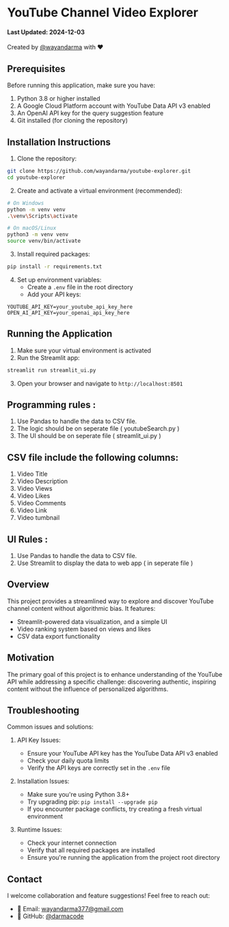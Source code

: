 # YouTube Channel Video Explorer

#### Last Updated: 2024-12-03

Created by [@wayandarma](https://github.com/wayandarma) with ❤️

## Prerequisites

Before running this application, make sure you have:

1. Python 3.8 or higher installed
2. A Google Cloud Platform account with YouTube Data API v3 enabled
3. An OpenAI API key for the query suggestion feature
4. Git installed (for cloning the repository)

## Installation Instructions

1. Clone the repository:

```bash
git clone https://github.com/wayandarma/youtube-explorer.git
cd youtube-explorer
```

2. Create and activate a virtual environment (recommended):

```bash
# On Windows
python -m venv venv
.\venv\Scripts\activate

# On macOS/Linux
python3 -m venv venv
source venv/bin/activate
```

3. Install required packages:

```bash
pip install -r requirements.txt
```

4. Set up environment variables:
   - Create a `.env` file in the root directory
   - Add your API keys:

```env
YOUTUBE_API_KEY=your_youtube_api_key_here
OPEN_AI_API_KEY=your_openai_api_key_here
```

## Running the Application

1. Make sure your virtual environment is activated
2. Run the Streamlit app:

```bash
streamlit run streamlit_ui.py
```

3. Open your browser and navigate to `http://localhost:8501`

## Programming rules :

1. Use Pandas to handle the data to CSV file.
2. The logic should be on seperate file ( youtubeSearch.py )
3. The UI should be on seperate file ( streamlit_ui.py )

## CSV file include the following columns:

1. Video Title
2. Video Description
3. Video Views
4. Video Likes
5. Video Comments
6. Video Link
7. Video tumbnail

## UI Rules :

1. Use Pandas to handle the data to CSV file.
2. Use Streamlit to display the data to web app ( in seperate file )

## Overview

This project provides a streamlined way to explore and discover YouTube channel content without algorithmic bias. It features:

- Streamlit-powered data visualization, and a simple UI
- Video ranking system based on views and likes
- CSV data export functionality

## Motivation

The primary goal of this project is to enhance understanding of the YouTube API while addressing a specific challenge: discovering authentic, inspiring content without the influence of personalized algorithms.

## Troubleshooting

Common issues and solutions:

1. API Key Issues:

   - Ensure your YouTube API key has the YouTube Data API v3 enabled
   - Check your daily quota limits
   - Verify the API keys are correctly set in the `.env` file

2. Installation Issues:

   - Make sure you're using Python 3.8+
   - Try upgrading pip: `pip install --upgrade pip`
   - If you encounter package conflicts, try creating a fresh virtual environment

3. Runtime Issues:
   - Check your internet connection
   - Verify that all required packages are installed
   - Ensure you're running the application from the project root directory

## Contact

I welcome collaboration and feature suggestions! Feel free to reach out:

- 📧 Email: wayandarma377@gmail.com
- 🐙 GitHub: [@darmacode](https://github.com/darmacode)
